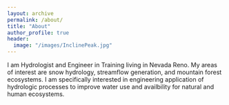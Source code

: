 ```yaml
---
layout: archive
permalink: /about/
title: "About"
author_profile: true
header:
  image: "/images/InclinePeak.jpg"
---
```


I am Hydrologist and Engineer in Training living in Nevada Reno. My areas of interest are snow hydrology, streamflow generation, and mountain forest ecosystems.  I am specifically interested in engineering application of hydrologic processes to improve water use and availbility for natural and human ecosystems.
